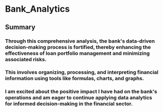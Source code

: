 # Bank_Analytics

## Summary

### Through this comprehensive analysis, the bank's data-driven decision-making process is fortified, thereby enhancing the effectiveness of loan portfolio management and minimizing associated risks.

### This involves organizing, processing, and interpreting financial information using tools like formulas, charts, and graphs. 

### I am excited about the positive impact I have had on the bank's operations and am eager to continue applying data analytics for informed decision-making in the financial sector.
